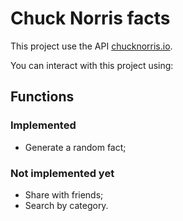 # Chuck Norris facts

This project use the API [chucknorris.io](https://api.chucknorris.io/#!).

You can interact with this project using: 

## Functions

### Implemented
- Generate a random fact;

### Not implemented yet
- Share with friends;
- Search by category.